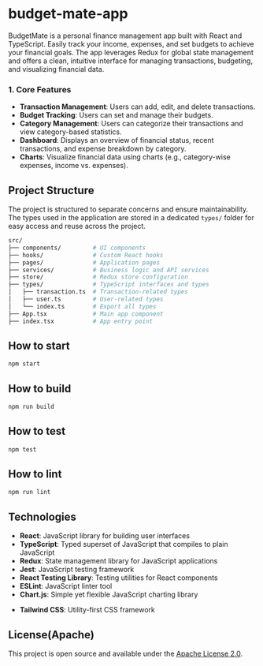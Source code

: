 # budget-mate-app
BudgetMate is a personal finance management app built with React and TypeScript. Easily track your income, expenses, and set budgets to achieve your financial goals. The app leverages Redux for global state management and offers a clean, intuitive interface for managing transactions, budgeting, and visualizing financial data.

### 1. **Core Features**
- **Transaction Management**: Users can add, edit, and delete transactions.
- **Budget Tracking**: Users can set and manage their budgets.
- **Category Management**: Users can categorize their transactions and view category-based statistics.
- **Dashboard**: Displays an overview of financial status, recent transactions, and expense breakdown by category.
- **Charts**: Visualize financial data using charts (e.g., category-wise expenses, income vs. expenses).

## Project Structure

The project is structured to separate concerns and ensure maintainability. The types used in the application are stored in a dedicated `types/` folder for easy access and reuse across the project.

```bash
src/
├── components/         # UI components
├── hooks/              # Custom React hooks
├── pages/              # Application pages
├── services/           # Business logic and API services
├── store/              # Redux store configuration
├── types/              # TypeScript interfaces and types
│   ├── transaction.ts  # Transaction-related types
│   ├── user.ts         # User-related types
│   └── index.ts        # Export all types
├── App.tsx             # Main app component
├── index.tsx           # App entry point
```

## How to start
```bash
npm start
```

## How to build
```bash
npm run build
```

## How to test
```bash
npm test
```

## How to lint
```bash
npm run lint
```

<!-- ## How to format
```bash
npm run format
``` -->

## Technologies
- **React**: JavaScript library for building user interfaces
- **TypeScript**: Typed superset of JavaScript that compiles to plain JavaScript
- **Redux**: State management library for JavaScript applications
- **Jest**: JavaScript testing framework
- **React Testing Library**: Testing utilities for React components
- **ESLint**: JavaScript linter tool
- **Chart.js**: Simple yet flexible JavaScript charting library
<!-- - **React Chartjs 2**: React wrapper for Chart.js -->
- **Tailwind CSS**: Utility-first CSS framework

## License(Apache)
This project is open source and available under the [Apache License 2.0](https://www.apache.org/licenses/LICENSE-2.0).
